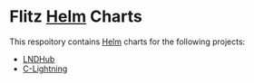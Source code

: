 # Flitz [Helm](https://helm.sh) Charts

This respoitory contains [Helm](https://helm.sh) charts for the following projects:

* [LNDHub](charts/lndhub)
* [C-Lightning](charts/c-lightning)
